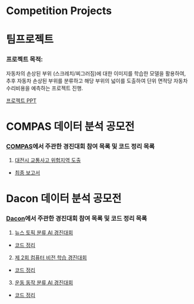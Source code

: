 # Competition Projects 

# 팀프로젝트
### 프로젝트 목적: 
자동차의 손상된 부위 (스크레치/찌그러짐)에 대한 이미지를 학습한 모델을 활용하여, 추후 자동차 손상된 부위를 분류하고 해당 부위의 넓이를 도출하여 단위 면적당 자동차 수리비용을 예측하는 프로젝트 진행. 

[프로젝트 PPT](https://github.com/Hanbi-Kim/Data-Analysis-Projects/blob/main/%ED%8C%80%ED%94%84%EB%A1%9C%EC%A0%9D%ED%8A%B8_%EC%B9%B4%EC%88%98%EB%A6%AC/%EC%88%98%EB%A6%AC%EC%88%98%EB%A6%AC%EC%B9%B4%EC%88%98%EB%A6%AC.pdf)

# COMPAS 데이터 분석 공모전
### [COMPAS](https://compas.lh.or.kr/)에서 주관한 경진대회 참여 목록 및 코드 정리 목록
1. [대전시 교통사고 위험지역 도출](https://compas.lh.or.kr/subj/past/info?subjNo=SBJ_2102_003)
- [최종 보고서](https://github.com/Hanbi-Kim/Data-Analysis-Projects/blob/main/COMPAS/%EB%8C%80%EC%A0%84%EC%8B%9C%EA%B5%90%ED%86%B5%EC%82%AC%EA%B3%A0%EC%98%88%EC%B8%A1/%EB%8C%80%EC%A0%84%EC%8B%9C%20%EA%B5%90%ED%86%B5%EC%82%AC%EA%B3%A0%20%EC%9C%84%ED%97%98%EC%A7%80%EC%97%AD%20%EB%8F%84%EC%B6%9C%20%EC%B5%9C%EC%A2%85%EB%B3%B4%EA%B3%A0%EC%84%9C_%EC%99%84%EB%A3%8C(PDF).pdf)

# Dacon 데이터 분석 공모전
### [Dacon](https://dacon.io/)에서 주관한 경진대회 참여 목록 및 코드 정리 목록

1. [뉴스 토픽 분류 AI 경진대회](https://dacon.io/competitions/official/235747/overview/description)
- [코드 정리](https://github.com/Hanbi-Kim/Data-Analysis-Projects/blob/main/Dacon/%EB%89%B4%EC%8A%A4%20%ED%86%A0%ED%94%BD%20%EB%B6%84%EB%A5%98%20AI/DL_LSTM.ipynb)

2. [제 2회 컴퓨터 비전 학습 경진대회](https://dacon.io/competitions/official/235697/overview/description)
- [코드 정리](https://github.com/Hanbi-Kim/Data-Analysis-Projects/blob/main/Dacon/%EC%BB%B4%ED%93%A8%ED%84%B0%20%EB%B9%84%EC%A0%84%20%ED%95%99%EC%8A%B5/Dacon_Computer_Vision_%EC%B5%9C%EC%A2%85%ED%8C%8C%EC%9D%BC.ipynb)

3. [운동 동작 분류 AI 경진대회](https://dacon.io/competitions/official/235689/overview/description)
- [코드 정리](https://github.com/Hanbi-Kim/Data-Analysis-Projects/blob/main/Dacon/%EC%9A%B4%EB%8F%99%20%EB%8F%99%EC%9E%91%20%EB%B6%84%EB%A5%98%20AI/MotionClassification.ipynb)
